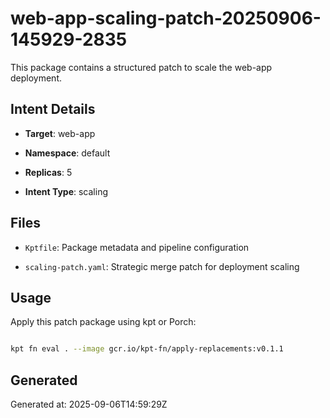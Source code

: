 # web-app-scaling-patch-20250906-145929-2835



This package contains a structured patch to scale the web-app deployment.



## Intent Details

- **Target**: web-app

- **Namespace**: default  

- **Replicas**: 5

- **Intent Type**: scaling



## Files

- `Kptfile`: Package metadata and pipeline configuration

- `scaling-patch.yaml`: Strategic merge patch for deployment scaling



## Usage

Apply this patch package using kpt or Porch:



```bash

kpt fn eval . --image gcr.io/kpt-fn/apply-replacements:v0.1.1

```



## Generated

Generated at: 2025-09-06T14:59:29Z

